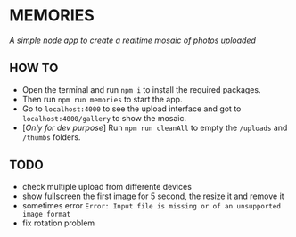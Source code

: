 # MEMORIES
_A simple node app to create a realtime mosaic of photos uploaded_

## HOW TO
-  Open the terminal and run `npm i` to install the required packages.
-  Then run `npm run memories` to start the app.
-  Go to `localhost:4000` to see the upload interface and got to `localhost:4000/gallery` to show the mosaic.
-  [*Only for dev purpose*] Run `npm run cleanAll` to empty the `/uploads` and `/thumbs` folders.

## TODO
- check multiple upload from differente devices
- show fullscreen the first image for 5 second, the resize it and remove it
- sometimes error `Error: Input file is missing or of an unsupported image format`
- fix rotation problem